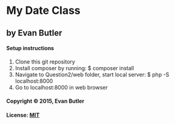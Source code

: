 # My Date Class
## by Evan Butler

#### Setup instructions
1. Clone this git repository
2. Install composer by running: $ composer install
3. Navigate to Question2/web folder, start local server: $ php -S localhost:8000
4. Go to localhost:8000 in web browser

#### Copyright © 2015, Evan Butler

#### License: [MIT](https://github.com/twbs/bootstrap/blob/master/LICENSE)  
